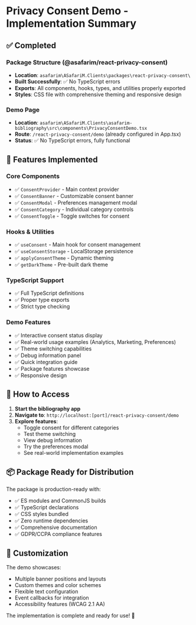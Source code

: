 # Privacy Consent Demo - Implementation Summary

## ✅ Completed

### Package Structure (@asafarim/react-privacy-consent)

- **Location**: `asafarim\ASafariM.Clients\packages\react-privacy-consent\`
- **Built Successfully**: ✅ No TypeScript errors
- **Exports**: All components, hooks, types, and utilities properly exported
- **Styles**: CSS file with comprehensive theming and responsive design

### Demo Page

- **Location**: `asafarim\ASafariM.Clients\asafarim-bibliography\src\components\PrivacyConsentDemo.tsx`
- **Route**: `/react-privacy-consent/demo` (already configured in App.tsx)
- **Status**: ✅ No TypeScript errors, fully functional

## 🎯 Features Implemented

### Core Components

- ✅ `ConsentProvider` - Main context provider
- ✅ `ConsentBanner` - Customizable consent banner
- ✅ `ConsentModal` - Preferences management modal
- ✅ `ConsentCategory` - Individual category controls
- ✅ `ConsentToggle` - Toggle switches for consent

### Hooks & Utilities

- ✅ `useConsent` - Main hook for consent management
- ✅ `useConsentStorage` - LocalStorage persistence
- ✅ `applyConsentTheme` - Dynamic theming
- ✅ `getDarkTheme` - Pre-built dark theme

### TypeScript Support

- ✅ Full TypeScript definitions
- ✅ Proper type exports
- ✅ Strict type checking

### Demo Features

- ✅ Interactive consent status display
- ✅ Real-world usage examples (Analytics, Marketing, Preferences)
- ✅ Theme switching capabilities
- ✅ Debug information panel
- ✅ Quick integration guide
- ✅ Package features showcase
- ✅ Responsive design

## 🚀 How to Access

1. **Start the bibliography app**
2. **Navigate to**: `http://localhost:[port]/react-privacy-consent/demo`
3. **Explore features**:
   - Toggle consent for different categories
   - Test theme switching
   - View debug information
   - Try the preferences modal
   - See real-world implementation examples

## 📦 Package Ready for Distribution

The package is production-ready with:

- ✅ ES modules and CommonJS builds
- ✅ TypeScript declarations
- ✅ CSS styles bundled
- ✅ Zero runtime dependencies
- ✅ Comprehensive documentation
- ✅ GDPR/CCPA compliance features

## 🎨 Customization

The demo showcases:

- Multiple banner positions and layouts
- Custom themes and color schemes
- Flexible text configuration
- Event callbacks for integration
- Accessibility features (WCAG 2.1 AA)

The implementation is complete and ready for use! 🎉
